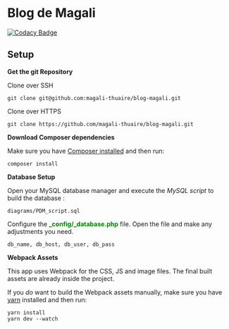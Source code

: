 # Blog de Magali

[![Codacy Badge](https://api.codacy.com/project/badge/Grade/67de0722010842aebd6485c07e524cff)](https://app.codacy.com/gh/magali-thuaire/blog-magali?utm_source=github.com&utm_medium=referral&utm_content=magali-thuaire/blog-magali&utm_campaign=Badge_Grade_Settings)

## Setup

**Get the git Repository**

Clone over SSH

```
git clone git@github.com:magali-thuaire/blog-magali.git 
```

Clone over HTTPS

```
git clone https://github.com/magali-thuaire/blog-magali.git
```


**Download Composer dependencies**

Make sure you have [Composer installed](https://getcomposer.org/download/)
and then run:

```
composer install
```

**Database Setup**

Open your MySQL database manager and execute the *MySQL script* to build the database :

```
diagrams/PDM_script.sql
```

Configure the <span style="color:green">**_config/_database.php**</span> file. Open the file and make any adjustments you need.

```
db_name, db_host, db_user, db_pass
```

**Webpack Assets**

This app uses Webpack for the CSS, JS and image files. The final built assets are already inside the
project.

If you *do* want to build the Webpack assets manually, make sure you have [yarn](https://yarnpkg.com/lang/en/)
installed and then run:

```
yarn install
yarn dev --watch
```
